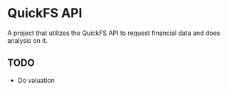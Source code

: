 # QuickFS API

A project that utilizes the QuickFS API to request financial data and does analysis on it.

## TODO

* Do valuation
